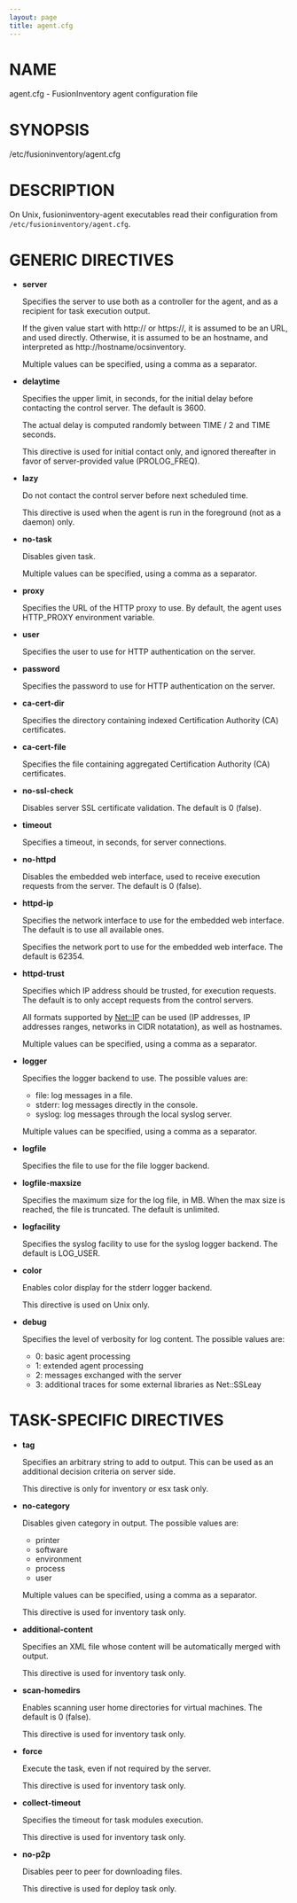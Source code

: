 ```yaml
---
layout: page
title: agent.cfg
---
```


# NAME

agent.cfg - FusionInventory agent configuration file

# SYNOPSIS

/etc/fusioninventory/agent.cfg

# DESCRIPTION

On Unix, fusioninventory-agent executables read their configuration from
`/etc/fusioninventory/agent.cfg`.

# GENERIC DIRECTIVES

- **server**

    Specifies the server to use both as a controller for the agent, and as a
    recipient for task execution output.

    If the given value start with http:// or https://, it is assumed to be an URL,
    and used directly. Otherwise, it is assumed to be an hostname, and interpreted
    as http://hostname/ocsinventory.

    Multiple values can be specified, using a comma as a separator.

- **delaytime**

    Specifies the upper limit, in seconds, for the initial delay before contacting
    the control server. The default is 3600.

    The actual delay is computed randomly between TIME / 2 and TIME seconds.

    This directive is used for initial contact only, and ignored thereafter in
    favor of server-provided value (PROLOG\_FREQ).

- **lazy**

    Do not contact the control server before next scheduled time.

    This directive is used when the agent is run in the foreground (not as
    a daemon) only.

- **no-task**

    Disables given task.

    Multiple values can be specified, using a comma as a separator.

- **proxy**

    Specifies the URL of the HTTP proxy to use. By default, the agent uses
    HTTP\_PROXY environment variable.

- **user**

    Specifies the user to use for HTTP authentication on the server.

- **password**

    Specifies the password to use for HTTP authentication on the server.

- **ca-cert-dir**

    Specifies the directory containing indexed Certification Authority (CA)
    certificates.

- **ca-cert-file**

    Specifies the file containing aggregated Certification Authority (CA)
    certificates.

- **no-ssl-check**

    Disables server SSL certificate validation. The default is 0 (false).

- **timeout**

    Specifies a timeout, in seconds, for server connections.

- **no-httpd**

    Disables the embedded web interface, used to receive execution requests from the
    server. The default is 0 (false).  

- **httpd-ip**

    Specifies the network interface to use for the embedded web interface. The
    default is to use all available ones.

    Specifies the network port to use for the embedded web interface. The default
    is 62354.

- **httpd-trust**

    Specifies which IP address should be trusted, for execution requests. The
    default is to only accept requests from the control servers.

    All formats supported by [Net::IP](https://metacpan.org/pod/Net::IP) can be used (IP addresses, IP addresses
    ranges, networks in CIDR notatation), as well as hostnames.

    Multiple values can be specified, using a comma as a separator.

- **logger**

    Specifies the logger backend to use. The possible values are:

    - file: log messages in a file.
    - stderr: log messages directly in the console.
    - syslog: log messages through the local syslog server.

    Multiple values can be specified, using a comma as a separator.

- **logfile**

    Specifies the file to use for the file logger backend.

- **logfile-maxsize**

    Specifies the maximum size for the log file, in MB.  When the max size is
    reached, the file is truncated. The default is unlimited.

- **logfacility**

    Specifies the syslog facility to use for the syslog logger backend. The default
    is LOG\_USER.

- **color**

    Enables color display for the stderr logger backend.

    This directive is used on Unix only.

- **debug**

    Specifies the level of verbosity for log content. The possible values are:

    - 0: basic agent processing
    - 1: extended agent processing
    - 2: messages exchanged with the server
    - 3: additional traces for some external libraries as Net::SSLeay

# TASK-SPECIFIC DIRECTIVES

- **tag**

    Specifies an arbitrary string to add to output. This can be used as an
    additional decision criteria on server side.

    This directive is only for inventory or esx task only.

- **no-category**

    Disables given category in output. The possible values are:

    - printer
    - software
    - environment
    - process
    - user

    Multiple values can be specified, using a comma as a separator.

    This directive is used for inventory task only.

- **additional-content**

    Specifies an XML file whose content will be automatically merged with output.

    This directive is used for inventory task only.

- **scan-homedirs**

    Enables scanning user home directories for virtual machines. The default is 0
    (false).

    This directive is used for inventory task only.

- **force**

    Execute the task, even if not required by the server.

    This directive is used for inventory task only.

- **collect-timeout**

    Specifies the timeout for task modules execution.

    This directive is used for inventory task only.

- **no-p2p**

    Disables peer to peer for downloading files.

    This directive is used for deploy task only.
